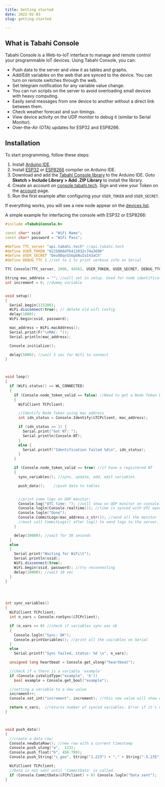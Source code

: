 ```yaml
---
title: Getting started
date: 2022-02-03
slug: getting-started

---
```

## What is Tabahi Console

Tabahi Console is a Web-to-IoT interface to manage and remote control your programmable IoT devices. Using Tabahi Console, you can:

* Push data to the server and view it as tables and graphs.
* Add/Edit variables on the web that are synced to the device. You can turn on remote switches through the web.
* Set telegram notification for any variable value change.
* You can run scripts on the server to avoid overloading small devices with heavy computing.
* Easily send messages from one device to another without a direct link between them.
* Check weather forecast and sun timings.
* View device activity on the UDP monitor to debug it (similar to Serial Monitor).
* Over-the-Air (OTA) updates for ESP32 and ESP8266.

## Installation

To start programming, follow these steps:

1. Install [Arduino IDE](https://www.arduino.cc/en/software).
2. Install [ESP32](https://microcontrollerslab.com/install-esp32-arduino-ide/) or [ESP8266](https://microcontrollerslab.com/how-to-install-esp8266-board-arduino-ide/) compiler on Arduino IDE.
3. Download and add the [Tabahi Console library](https://github.com/tabahi/TabahiConsole) to the Arduino IDE. Goto **Sketch > Include Library > Add .ZIP Library** to install the library.
4. Create an account on [console.tabahi.tech](http://console.tabahi.tech). Sign and view your Token on the [account](http://console.tabahi.tech/#account) page.
5. Run the first example after configuring your `USER_TOKEN` and `USER_SECRET`.

If everything works, you will see a new node appear on the [devices list](http://console.tabahi.tech/#nodes).

A simple example for interfacing the console with ESP32 or ESP8266:

```cpp
#include <TabahiConsole.h>

const char* ssid     = "WiFi Name";
const char* password = "WiFi Pass";

#define TTC_server "api.tabahi.tech" //api.tabahi.tech
#define USER_TOKEN "6225868df6412032c74a3698"
#define USER_SECRET "Deu9DqvSS6pbNuIoI43aCh"
#define DEBUG_TTC 1 //set to 1 to print verbose info on Serial

TTC Console(TTC_server, 2096, 44561, USER_TOKEN, USER_SECRET, DEBUG_TTC);

String mac_address = ""; //will set in setup. Used for node identification.
int increment = 0; //dummy variable


void setup()
{
  Serial.begin(115200);
  WiFi.disconnect(true); // delete old wifi config
  delay(1000);
  WiFi.begin(ssid, password);

  mac_address = WiFi.macAddress();
  Serial.print(F("\nMAC: "));
  Serial.println(mac_address);

  Console.initialize();

  delay(5000); //wait 5 sec for Wifi to connect
}



void loop()
{
  if (WiFi.status() == WL_CONNECTED)
  {
    if (Console.node_token_valid == false) //Need to get a Node Token before anything else
    {
      WiFiClient TCPclient;

      //Identify Node Token using mac address
      int idn_status = Console.Identify(&TCPclient, mac_address);

      if (idn_status == 1) {
        Serial.print("Got NT: ");
        Serial.println(Console.NT);
      }
      else {
        Serial.printf("Identification failed %d\n", idn_status);
      }
    }

    if (Console.node_token_valid == true) //if have a registered NT
    {
      sync_variables(); //sync, update, add, edit variables

      push_data();    //push data to tables


      //print some logs on UDP monitor:
      Console.log("UTC time: "); //will show on UDP monitor on console.tabahi.tech
      Console.logln(Console.realtime()); //time is synced with UTC epoch in total seconds (unsigned long)
      Console.logln("Done");
      Console.CommitLogs(mac_address.c_str()); //send all the monitor logs to server, using mac address as the identifier
      //must call CommitLogs() after log() to send logs to the server.
    }

    delay(30000); //wait for 30 seconds
  }
  else
  {
    Serial.print("Waiting for WiFi\t");
    Serial.println(ssid);
    WiFi.disconnect(true);
    WiFi.begin(ssid, password); //try reconnecting
    delay(10000); //wait 10 sec
  }
}




int sync_variables()
{
  WiFiClient TCPclient;
  int n_vars = Console.runSync(&TCPclient);

  if (n_vars >= 0) //check if variables sync was ok
  {
    Console.logln("Sync: OK");
    Console.printVariables(); //print all the vairables on Serial
  }
  else
    Serial.printf("Sync failed, status: %d \n", n_vars);

  unsigned long heartbeat = Console.get_ulong("heartbeat");

  //check if a there is a variable 'example'
  if (Console.isValidType("example", 'b'))
    bool example = Console.get_bool("example");

  //setting a variable to a new value
  increment++;
  Console.set_int("increment", increment); //this new value will show on the console after the next sync cycle

  return n_vars;  //returns number of synced variables. Error if it's negative.
}



void push_data()
{
  //create a data row:
  Console.newDataRow(); //new row with a current timestamp
  Console.push_ulong("a",  123);
  Console.push_float("b", 456.789);
  Console.push_String("c_geo", String("1.223") + "," + String("-5.235"));  //heading including 'geo' will link to google maps

  WiFiClient TCPclient;
  //Data is not sent until 'CommitData' is called.
  if (Console.CommitData(&TCPclient) > 0) Console.logln("Data sent");
}
```